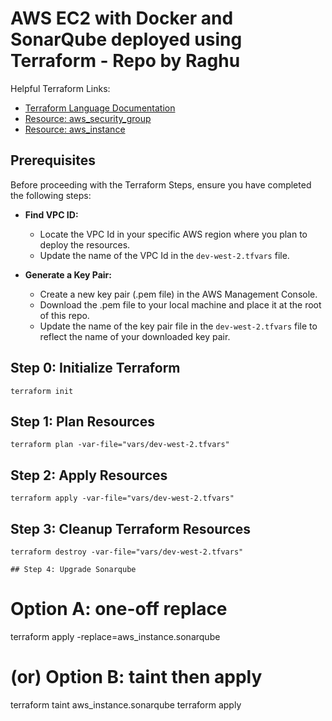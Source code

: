 # AWS EC2 with Docker and SonarQube deployed using Terraform - Repo by Raghu

Helpful Terraform Links:
- [Terraform Language Documentation](https://www.terraform.io/docs/language/index.html)
- [Resource: aws_security_group](https://registry.terraform.io/providers/hashicorp/aws/latest/docs/resources/security_group)
- [Resource: aws_instance](https://registry.terraform.io/providers/hashicorp/aws/latest/docs/resources/instance)

## Prerequisites

Before proceeding with the Terraform Steps, ensure you have completed the following steps:

- **Find VPC ID:**
  - Locate the VPC Id in your specific AWS region where you plan to deploy the resources.
  - Update the name of the VPC Id in the `dev-west-2.tfvars` file.

- **Generate a Key Pair:**
  - Create a new key pair (.pem file) in the AWS Management Console.
  - Download the .pem file to your local machine and place it at the root of this repo.
  - Update the name of the key pair file in the `dev-west-2.tfvars` file to reflect the name of your downloaded key pair.


## Step 0: Initialize Terraform
```
terraform init
```

## Step 1: Plan Resources
```
terraform plan -var-file="vars/dev-west-2.tfvars"
```

## Step 2: Apply Resources
```
terraform apply -var-file="vars/dev-west-2.tfvars"
```

## Step 3: Cleanup Terraform Resources
```
terraform destroy -var-file="vars/dev-west-2.tfvars"

## Step 4: Upgrade Sonarqube
``` 
# Option A: one-off replace
terraform apply -replace=aws_instance.sonarqube

# (or) Option B: taint then apply
terraform taint aws_instance.sonarqube
terraform apply
